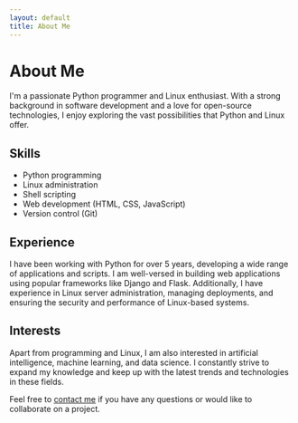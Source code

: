 ```yaml
---
layout: default
title: About Me
---
```


# About Me

I'm a passionate Python programmer and Linux enthusiast. With a strong background in software development and a love for open-source technologies, I enjoy exploring the vast possibilities that Python and Linux offer.

## Skills

- Python programming
- Linux administration
- Shell scripting
- Web development (HTML, CSS, JavaScript)
- Version control (Git)

## Experience

I have been working with Python for over 5 years, developing a wide range of applications and scripts. I am well-versed in building web applications using popular frameworks like Django and Flask. Additionally, I have experience in Linux server administration, managing deployments, and ensuring the security and performance of Linux-based systems.

## Interests

Apart from programming and Linux, I am also interested in artificial intelligence, machine learning, and data science. I constantly strive to expand my knowledge and keep up with the latest trends and technologies in these fields.

Feel free to [contact me](/contact) if you have any questions or would like to collaborate on a project.
